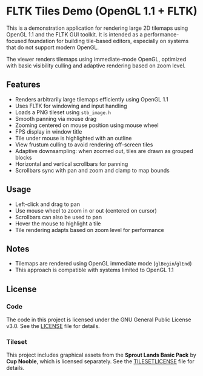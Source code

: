 # FLTK Tiles Demo (OpenGL 1.1 + FLTK)

This is a demonstration application for rendering large 2D tilemaps using OpenGL 1.1 and the FLTK GUI toolkit. It is intended as a performance-focused foundation for building tile-based editors, especially on systems that do not support modern OpenGL.

The viewer renders tilemaps using immediate-mode OpenGL, optimized with basic visibility culling and adaptive rendering based on zoom level.

## Features

- Renders arbitrarily large tilemaps efficiently using OpenGL 1.1
- Uses FLTK for windowing and input handling
- Loads a PNG tileset using `stb_image.h`
- Smooth panning via mouse drag
- Zooming centered on mouse position using mouse wheel
- FPS display in window title
- Tile under mouse is highlighted with an outline
- View frustum culling to avoid rendering off-screen tiles
- Adaptive downsampling: when zoomed out, tiles are drawn as grouped blocks
- Horizontal and vertical scrollbars for panning
- Scrollbars sync with pan and zoom and clamp to map bounds

## Usage

- Left-click and drag to pan
- Use mouse wheel to zoom in or out (centered on cursor)
- Scrollbars can also be used to pan
- Hover the mouse to highlight a tile
- Tile rendering adapts based on zoom level for performance

## Notes

- Tilemaps are rendered using OpenGL immediate mode (`glBegin`/`glEnd`)
- This approach is compatible with systems limited to OpenGL 1.1

## License

### Code

The code in this project is licensed under the GNU General Public License v3.0.
See the [LICENSE](LICENSE) file for details.

### Tileset

This project includes graphical assets from the **Sprout Lands Basic Pack** by **Cup Nooble**, which is licensed separately.
See the [TILESETLICENSE](TILESETLICENSE) file for details.
